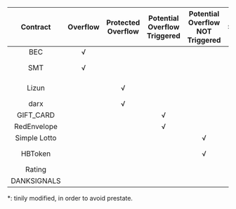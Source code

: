 | Contract | Overflow | Protected Overflow | Potential Overflow Triggered | Potential Overflow NOT Triggered | Safe | Contract Addr | Transtraction Addr |
|:------------:|:---:|:---:|:---:|:---:|:---:|:---:|:---:|
| BEC          |  √  |     |     |     |     |0xc5d105e63711398af9bbff092d4b6769c82f793d|0xad89ff16fd1ebe3a0a7cf4ed282302c06626c1af33221ebe0d3a470aba4a660f|
| SMT          |  √  |     |     |     |     |0x55f93985431fc9304077687a35a1ba103dc1e081 *|0x1abab4c8db9a30e703114528e31dee129a3a758f7f8abc3b6494aad3d304e43f|
| Lizun        |     |  √  |     |     |     |0x9d4d140dc71ec5c563fda1c9302049196d4bf18f *|Manually contructed|
| darx         |     |  √  |     |     |     |0x4ce24b5203ff6b6d475ecae9c3647ff40b660f35 *|Manually contructed|
| GIFT_CARD    |     |     |  √  |     |     |0x97d25094830592b0f9fa32f427779a722ed04b34|0x794a133e0a3492b6a6cdcb8b155e12f108b4be44589c9ba26dbd741624265c71|
| RedEnvelope  |     |     |  √  |     |     |0x31fb7577a0f2fa944cd1bf5cb273cba5f2081592 *|0x0b06469e7de4ba7e3921704e1c3a9e96f872f32b0a840b813a07fbc5d4af11b5|
| Simple Lotto |     |     |     |  √  |     |0x466f39a5fd8d1bd54ea7e82975177c0f00c68492|0x8b7324b8c70af5a474b7d69b8e13c4f2fb94f7c3514cecdbf1e32901b800f812|
| HBToken      |     |     |     |  √  |     |0x6f259637dcd74c767781e37bc6133cd6a68aa161|0x9500fdff892521226c6df52f3b777782278d2b21b0a1be09153a237699451a62 *|
| Rating       |     |     |     |     |  √  |0x8154ae317a767e69d7f427aebdfbdddadcd5cf48|0x025d3782e30fa8890bef91c193d3a69026f0634791bb9047405fc4725166e597|
| DANKSIGNALS  |     |     |     |     |  √  |0xc354dde9ac078ed9572df94063c300d1d92468fd|0xfcd60b9d26f92aba4e9f1f1f7933a38325be3e77a2ad03e0bd43c3779cc7b6a6|

*: tinily modified, in order to avoid prestate.
